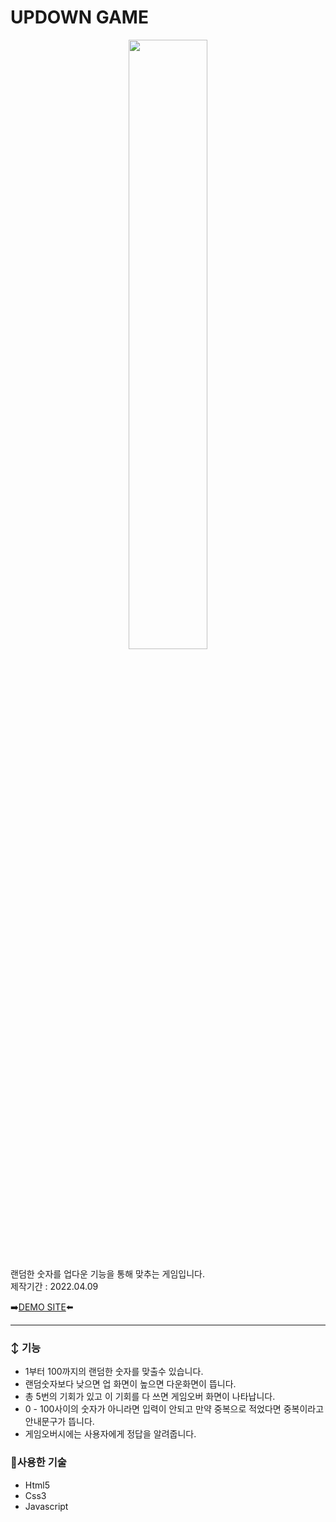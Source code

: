 # UPDOWN GAME

<p align="center"><img src="https://user-images.githubusercontent.com/103023312/166462058-a42c210d-b4b9-45a9-8d67-d85e870a57b9.jpeg" width="50%"/></p>
랜덤한 숫자를 업다운 기능을 통해 맞추는 게임입니다.<br>
제작기간 : 2022.04.09

➡️[DEMO SITE](https://updowngamesoee.netlify.app/)⬅️

---

### ↕️ 기능
* 1부터 100까지의 랜덤한 숫자를 맞출수 있습니다.
* 랜덤숫자보다 낮으면 업 화면이 높으면 다운화면이 뜹니다.
* 총 5번의 기회가 있고 이 기회를 다 쓰면 게임오버 화면이 나타납니다.
* 0 - 100사이의 숫자가 아니라면 입력이 안되고 만약 중복으로 적었다면 중복이라고 안내문구가 뜹니다.
* 게임오버시에는 사용자에게 정답을 알려줍니다.

### 🔗사용한 기술
* Html5
* Css3
* Javascript

